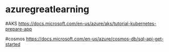 # azuregreatlearning

#AKS
https://docs.microsoft.com/en-us/azure/aks/tutorial-kubernetes-prepare-app


#cosmos
https://docs.microsoft.com/en-us/azure/cosmos-db/sql-api-get-started
